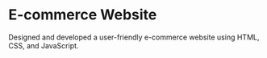 # E-commerce Website
Designed and developed a user-friendly e-commerce website using HTML, CSS, and JavaScript.
